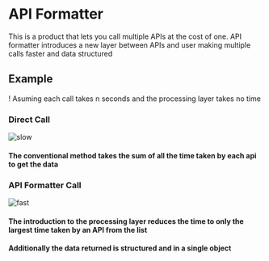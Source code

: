 # API Formatter
This is a product that lets you call multiple APIs at the cost of one.
API formatter introduces a new layer between APIs and user making multiple calls faster and data structured

## Example
! Asuming each call takes n seconds and the processing layer takes no time
### Direct Call
![slow](https://github.com/rishiCz/api-formatter/assets/98217604/838dc174-cb4d-4ada-82c5-95a185ec87f7)
#### The conventional method takes the sum of all the time taken by each api to get the data

### API Formatter Call
![fast](https://github.com/rishiCz/api-formatter/assets/98217604/3916b3d4-97c7-4c04-9401-60634d559497)
#### The introduction to the processing layer reduces the time to only the largest time taken by an API from the list
#### Additionally the data returned is structured and in a single object



